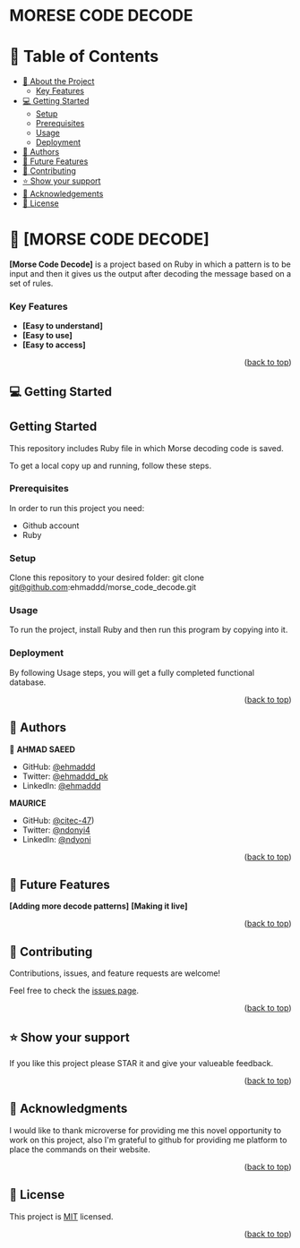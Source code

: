 # MORESE CODE DECODE

<!-- TABLE OF CONTENTS -->

# 📗 Table of Contents

- [📖 About the Project](#about-project)
    - [Key Features](#key-features)
- [💻 Getting Started](#getting-started)
  - [Setup](#setup)
  - [Prerequisites](#prerequisites)
  - [Usage](#usage)
  - [Deployment](#triangular_flag_on_post-deployment)
- [👥 Authors](#authors)
- [🔭 Future Features](#future-features)
- [🤝 Contributing](#contributing)
- [⭐️ Show your support](#support)
- [🙏 Acknowledgements](#acknowledgements)
- [📝 License](#license)

<!-- PROJECT DESCRIPTION -->

# 📖 [MORSE CODE DECODE] <a name="about-project"></a>

**[Morse Code Decode]** is a project based on Ruby in which a pattern is to be input and then it gives us the output after decoding the message based on a set of rules.

<!-- Features -->

### Key Features <a name="key-features"></a>

- **[Easy to understand]**
- **[Easy to use]**
- **[Easy to access]**

<p align="right">(<a href="#readme-top">back to top</a>)</p>

<!-- GETTING STARTED -->

## 💻 Getting Started <a name="getting-started"></a>

## Getting Started

This repository includes Ruby file in which Morse decoding code is saved.

<a name="readme-top"></a>

To get a local copy up and running, follow these steps.

### Prerequisites

In order to run this project you need:

* Github account
* Ruby

### Setup

Clone this repository to your desired folder:
git clone git@github.com:ehmaddd/morse_code_decode.git

### Usage

To run the project, install Ruby and then run this program by copying into it.

### Deployment

By following Usage steps, you will get a fully completed functional database.

<p align="right">(<a href="#readme-top">back to top</a>)</p>

<!-- AUTHORS -->

## 👥 Authors <a name="authors"></a>


👤 **AHMAD SAEED**

- GitHub: [@ehmaddd](https://github.com/ehmaddd)
- Twitter: [@ehmaddd_pk](https://twitter.com/ehmaddd_pk)
- LinkedIn: [@ehmaddd](https://www.linkedin.com/in/ehmaddd/)

**MAURICE**

- GitHub: [@citec-47](https://github.com/citec-47))
- Twitter: [@ndonyi4](https://twitter.com/Ndonyi4)
- LinkedIn: [@ndyoni](https://www.linkedin.com/in/ndonyi-maurice-b5b49b22b/)

<p align="right">(<a href="#readme-top">back to top</a>)</p>

<!-- FUTURE FEATURES -->

## 🔭 Future Features <a name="future-features"></a>

**[Adding more decode patterns]**
**[Making it live]**

<p align="right">(<a href="#readme-top">back to top</a>)</p>

<!-- CONTRIBUTING -->

## 🤝 Contributing <a name="contributing"></a>

Contributions, issues, and feature requests are welcome!

Feel free to check the [issues page](https://github.com/ehmaddd/morse_code_decode/issues).

<p align="right">(<a href="#readme-top">back to top</a>)</p>

<!-- SUPPORT -->

## ⭐️ Show your support <a name="support"></a>

If you like this project please STAR it and give your valueable feedback.

<p align="right">(<a href="#readme-top">back to top</a>)</p>

<!-- ACKNOWLEDGEMENTS -->

## 🙏 Acknowledgments <a name="acknowledgements"></a>

I would like to thank microverse for providing me this novel opportunity to work on this project, also I'm grateful to github for providing me platform to place the commands on their website.

<p align="right">(<a href="#readme-top">back to top</a>)</p>

<!-- LICENSE -->

## 📝 License <a name="license"></a>

This project is [MIT](./LICENSE) licensed.

<p align="right">(<a href="#readme-top">back to top</a>)</p>
